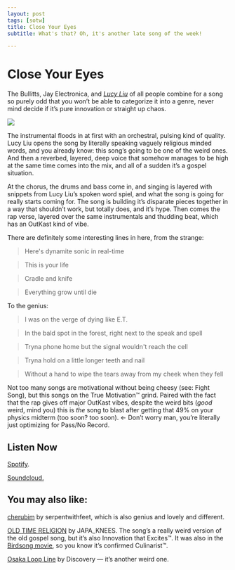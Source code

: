 ```yaml
---
layout: post
tags: [sotw]
title: Close Your Eyes
subtitle: What's that? Oh, it's another late song of the week!

---
```


# Close Your Eyes
The Bullitts, Jay Electronica, and [*Lucy Liu*](https://www.google.com/search?q=lucy+liu&rlz=1C5CHFA_enUS816US816&oq=Lucy+Liu&aqs=chrome.0.0l6.354j0j0&sourceid=chrome&ie=UTF-8) of all people combine for a song so purely odd that you won’t be able to categorize it into a genre, never mind decide if it’s pure innovation or straight up chaos. 

![](https://paper-attachments.dropbox.com/s_D28F1653541A95281558959FF37FF64234995FFF59E7A14E584084C4F6D47A0A_1569799778511_image.png)


The instrumental floods in at first with an orchestral, pulsing kind of quality. Lucy Liu opens the song by literally speaking vaguely religious minded words, and you already know: this song’s going to be one of the weird ones. And then a reverbed, layered, deep voice that somehow manages to be high at the same time comes into the mix, and all of a sudden it’s a gospel situation. 


At the chorus, the drums and bass come in, and singing is layered with snippets from Lucy Liu’s spoken word spiel, and what the song is going for really starts coming for. The song is building it’s disparate pieces together in a way that shouldn’t work, but totally does, and it’s hype. 
Then comes the rap verse, layered over the same instrumentals and thudding beat, which has an OutKast kind of vibe.  

There are definitely some interesting lines in here, from the strange:

> Here's dynamite sonic in real-time

> This is your life

> Cradle and knife

> Everything grow until die 

To the genius:

> I was on the verge of dying like E.T.

> In the bald spot in the forest, right next to the speak and spell

> Tryna phone home but the signal wouldn't reach the cell

> Tryna hold on a little longer teeth and nail

> Without a hand to wipe the tears away from my cheek when they fell

Not too many songs are motivational without being cheesy (see: Fight Song), but this songs on the True Motivation™ grind. Paired with the fact that the rap gives off major OutKast vibes, despite the weird bits (*good* weird, mind you) this is *the* song to blast after getting that 49% on your physics midterm (too soon? too soon). ← Don’t worry man, you’re literally just optimizing for Pass/No Record.


## Listen Now

[Spotify](https://open.spotify.com/track/2pqZZ0HQqh30Uqt2JZJJfB?si=ZW1Pt61hTdOVGaL5PZv3XA).

[Soundcloud.](https://soundcloud.com/thebullitts/close-your-eyes-ft-jay)

## You may also like:

[cherubim](https://open.spotify.com/track/33WWpKWXxiDTNtc8Y3LHWV?si=Lr0_oCgzSEixfsv4fMtQJQ) by serpentwithfeet, which is also genius and lovely and different. 

[OLD TIME RELIGION](https://soundcloud.com/japa_knees/old-time-religion) by JAPA_KNEES. The song’s a really weird version of the old gospel song, but it’s also Innovation that Excites™. It was also in the [Birdsong movie](https://www.youtube.com/watch?v=4URMxcg7yQE), so you know it’s confirmed Culinarist™. 

[Osaka Loop Line](https://open.spotify.com/track/4H9FGIjS07wouhMIHNNjEb?si=bxBWXbT-QtWbMlJLB0aNIQ) by Discovery — it’s another weird one.


